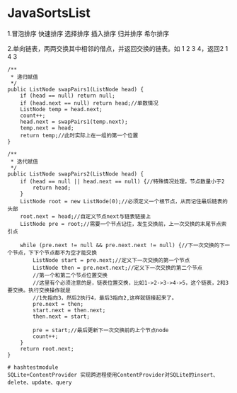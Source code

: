# JavaSortsList

1.冒泡排序
快速排序
选择排序
插入排序
归并排序
希尔排序

2.单向链表，两两交换其中相邻的借点，并返回交换的链表。如 1 2 3 4，返回2 1 4 3


    /**
     * 递归赋值
     */
    public ListNode swapPairs1(ListNode head) {
        if (head == null) return null;
        if (head.next == null) return head;//单数情况
        ListNode temp = head.next;
        count++;
        head.next = swapPairs1(temp.next);
        temp.next = head;
        return temp;//此时实际上在一组的第一个位置
    }

    /**
     * 迭代赋值
     */
    public ListNode swapPairs2(ListNode head) {
        if (head == null || head.next == null) {//特殊情况处理，节点数量小于2
            return head;
        }
        ListNode root = new ListNode(0);//必须定义一个根节点，从而记住最后链表的头部
        root.next = head;//自定义节点next与链表链接上
        ListNode pre = root;//需要一个节点记住，发生交换前，上一次交换的末尾节点索引点

        while (pre.next != null && pre.next.next != null) {//下一次交换的下一个节点，下下个节点都不为空才能交换
            ListNode start = pre.next;//定义下一次交换的第一个节点
            ListNode then = pre.next.next;//定义下一次交换的第二个节点
            //第一个和第二个节点位置交换
            //这里有个必须注意的是，链表位置交换，比如1->2->3->4->5，这个链表，2和3要交换。执行交换操作就是
            //1先指向3，然后2执行4，最后3指向2,这样就链接起来了。
            pre.next = then;
            start.next = then.next;
            then.next = start;

            pre = start;//最后更新下一次交换前的上个节点node
            count++;
        }
        return root.next;
    }
    
    # hashtestmodule
    SQLite+ContentProvider 实现跨进程使用ContentProvider对SQLite的insert、delete、update、query

